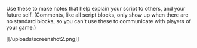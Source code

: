 Use these to make notes that help explain your script to others, and your future self. (Comments, like all script blocks, only show up when there are no standard blocks, so you can't use these to communicate with players of your game.)

[[/uploads/screenshot2.png]]